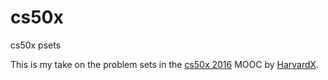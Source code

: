 # cs50x


cs50x psets

This is my take on the problem sets in the [cs50x 2016](https://www.edx.org/course/introduction-computer-science-harvardx-cs50x "cs50x")
 MOOC by [HarvardX](https://www.edx.org/school/harvardx "Harvard on edX").
